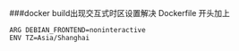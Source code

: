 ###docker build出现交互式时区设置解决
Dockerfile 开头加上
```docker
ARG DEBIAN_FRONTEND=noninteractive
ENV TZ=Asia/Shanghai
```